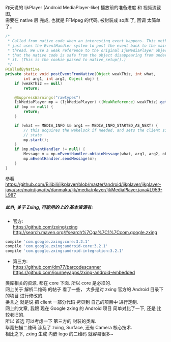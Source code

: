 昨天说的 IjkPlayer (Android MediaPlayer-like) 播放前的准备进度 和 视频流截图,  
需要在 native 层 完成, 也就是 FFMpeg 的代码, 被封装成 so库 了, 回调 太简单了..  

``` java
/*
 * Called from native code when an interesting event happens. This method
 * just uses the EventHandler system to post the event back to the main app
 * thread. We use a weak reference to the original IjkMediaPlayer object so
 * that the native code is safe from the object disappearing from underneath
 * it. (This is the cookie passed to native_setup().)
 */
@CalledByNative
private static void postEventFromNative(Object weakThiz, int what,
        int arg1, int arg2, Object obj) {
    if (weakThiz == null)
        return;

    @SuppressWarnings("rawtypes")
    IjkMediaPlayer mp = (IjkMediaPlayer) ((WeakReference) weakThiz).get();
    if (mp == null) {
        return;
    }

    if (what == MEDIA_INFO && arg1 == MEDIA_INFO_STARTED_AS_NEXT) {
        // this acquires the wakelock if needed, and sets the client side
        // state
        mp.start();
    }
    if (mp.mEventHandler != null) {
        Message m = mp.mEventHandler.obtainMessage(what, arg1, arg2, obj);
        mp.mEventHandler.sendMessage(m);
    }
}
```  
参看 https://github.com/Bilibili/ijkplayer/blob/master/android/ijkplayer/ijkplayer-java/src/main/java/tv/danmaku/ijk/media/player/IjkMediaPlayer.java#L959-L987  

##### 此外, 关于 Zxing, 可能用的上的 基本资源有:  
- 官方:  
https://github.com/zxing/zxing  
http://search.maven.org/#search%7Cga%7C1%7Ccom.google.zxing  

``` groovy
compile 'com.google.zxing:core:3.2.1'  
compile 'com.google.zxing:android-core:3.2.1'  
compile 'com.google.zxing:android-integration:3.2.1'  
```

- 第三方:  
https://github.com/dm77/barcodescanner  
https://github.com/journeyapps/zxing-android-embedded  

类库相关的资源, 都在 core 下面. 所以 core 是必须的.  
网上关于 解析二维码 的帖子 看了一些， 
大多是对 zxing 官方的 Android 目录下的项目 进行修改的.  
换言之 就是说 把 client 一部分代码 拷贝到 自己的项目中 进行定制.  
网上的文章, 我跟 现在 Google zxing 的 Android 项目 简单对比了一下, 还是 比较老旧的.  
所以 首选 可以考虑一下 第三方的 封装的类库.  
毕竟扫描二维码 涉及了 zxing, Surface, 还有 Camera 核心技术.  
相比之下, zxing 生成 内嵌 logo 的二维码 就容易很多~
